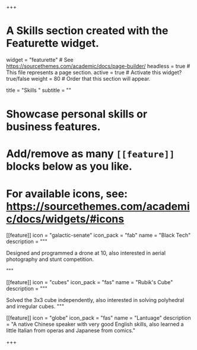 +++
# A Skills section created with the Featurette widget.
widget = "featurette"  # See https://sourcethemes.com/academic/docs/page-builder/
headless = true  # This file represents a page section.
active = true  # Activate this widget? true/false
weight = 80  # Order that this section will appear.

title = "Skills "
subtitle = ""

# Showcase personal skills or business features.
# 
# Add/remove as many `[[feature]]` blocks below as you like.
# 
# For available icons, see: https://sourcethemes.com/academic/docs/widgets/#icons

[[feature]]
  icon = "galactic-senate"
  icon_pack = "fab"
  name = "Black Tech"
  description = """
 
Designed and programmed a drone at 10,
also interested in aerial photography and stunt competition. 
  
  """
  
[[feature]]
  icon = "cubes"
  icon_pack = "fas"
  name = "Rubik's Cube"
  description = """
  
  Solved the 3x3 cube independently, 
  also interested in solving polyhedral and irregular cubes.
  """  
  
[[feature]]
  icon = "globe"
  icon_pack = "fas"
  name = "Lantuage"
  description = "A native Chinese speaker with very good English skills, also learned a little Italian from operas and Japanese from comics."

+++
